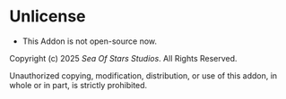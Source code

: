 # Unlicense
- This Addon is not open-source now.


Copyright (c) 2025 *Sea Of Stars Studios*. All Rights Reserved.

Unauthorized copying, modification, distribution, or use of this addon, in whole or in part, is strictly prohibited.
